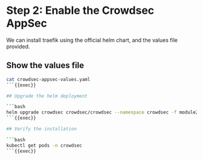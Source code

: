 # Step 2: Enable the Crowdsec AppSec

We can install traefik using the official helm chart, and the values file provided.

## Show the values file

```bash
cat crowdsec-appsec-values.yaml
```{{exec}}

## Upgrade the helm deployment

```bash
helm upgrade crowdsec crowdsec/crowdsec --namespace crowdsec -f module2/crowdsec-values.yaml -f crowdsec-appsec-values.yaml
```{{exec}}

## Verify the installation

```bash
kubectl get pods -n crowdsec
```{{exec}}